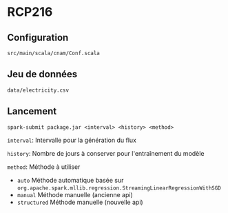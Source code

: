 # RCP216

## Configuration

`src/main/scala/cnam/Conf.scala`

## Jeu de données
`data/electricity.csv`

## Lancement

`spark-submit package.jar <interval> <history> <method>`

`interval`: Intervalle pour la génération du flux

`history`: Nombre de jours à conserver pour l'entraînement du modèle

`method`: Méthode à utiliser
- `auto` Méthode automatique basée sur `org.apache.spark.mllib.regression.StreamingLinearRegressionWithSGD`
- `manual` Méthode manuelle (ancienne api)
- `structured` Méthode manuelle (nouvelle api)

